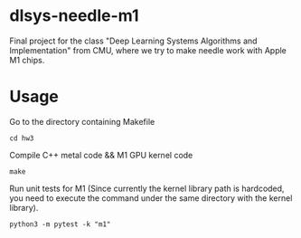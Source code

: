 # dlsys-needle-m1
Final project for the class "Deep Learning Systems Algorithms and Implementation" from CMU, where we try to make needle work with Apple M1 chips.

# Usage
Go to the directory containing Makefile
```
cd hw3
```
<!-- compile C++ metal code
```
/opt/homebrew/opt/llvm/bin/clang++ \
    -std=c++17 -stdlib=libc++ -O2 \
    -L/opt/homebrew/opt/libomp/lib -fopenmp \
    -I../../metal-cpp \
    -fno-objc-arc \
    -framework Metal -framework Foundation -framework MetalKit \
    -g main.cpp MetalOperations.cpp  -o main.x
```
Compile M1 GPU kernel code
```
xcrun -sdk macosx metal -c ops.metal -o MyLibrary.air
xcrun -sdk macosx metallib MyLibrary.air -o ops.metallib
``` -->
Compile C++ metal code && M1 GPU kernel code
```
make
```
Run unit tests for M1 (Since currently the kernel library path is hardcoded, you need to execute the command under the same directory with the kernel library).
```
python3 -m pytest -k "m1"
```
<!-- Run the binary 
```
cd build
./main.x
```
The `main.cpp` program is pretty simple, as it constructs 3 buffers of length 3 for `a, b, c` (2 input buffers, 1 output buffer), and pass them into M1 GPU kernel for elemenwise addition, then print out results. The expected result is:
```
Running on Apple M1

before add arrays (M1 GPU):
a_CPP:1,1,1,
b_CPP:2,3,4,
c_CPP:0,0,0,
after add arrays (M1 GPU):
a_CPP:1,1,1,
b_CPP:2,3,4,
c_CPP:3,4,5,
``` -->
